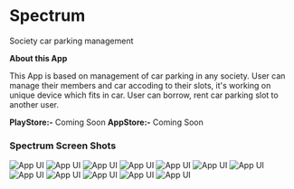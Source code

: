 # Spectrum
Society car parking management

**About this App**

This App is based on management of car parking in any society.
User can manage their members and car accoding to their slots, it's working on unique device which fits in car.
User can borrow, rent car parking slot to another user.


**PlayStore:-** Coming Soon
**AppStore:-** Coming Soon

### Spectrum Screen Shots

![App UI](/image1.jpg)
![App UI](/image2.jpg)
![App UI](/image3.jpg)
![App UI](/image4.jpg)
![App UI](/image5.jpg)
![App UI](/image6.jpg)
![App UI](/image7.jpg)
![App UI](/image8.jpg)
![App UI](/image9.jpg)
![App UI](/image10.jpg)
![App UI](/image10.jpg)
![App UI](/image10.jpg)
